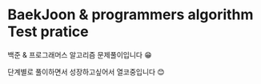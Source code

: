 # BaekJoon & programmers algorithm Test pratice

백준 & 프로그래머스 알고리즘 문제풀이입니다 😁

단계별로 풀이하면서 성장하고싶어서 열코중입니다 😊
